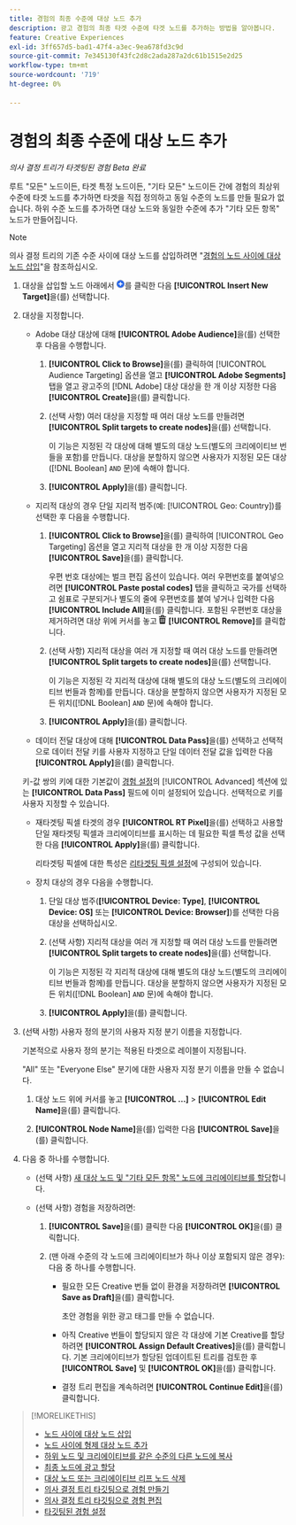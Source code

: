 ```yaml
---
title: 경험의 최종 수준에 대상 노드 추가
description: 광고 경험의 최종 타겟 수준에 타겟 노드를 추가하는 방법을 알아봅니다.
feature: Creative Experiences
exl-id: 3ff657d5-bad1-47f4-a3ec-9ea678fd3c9d
source-git-commit: 7e345130f43fc2d8c2ada287a2dc61b1515e2d25
workflow-type: tm+mt
source-wordcount: '719'
ht-degree: 0%

---
```


# 경험의 최종 수준에 대상 노드 추가

*의사 결정 트리가 타겟팅된 경험*
*Beta 완료*

루트 &quot;모든&quot; 노드이든, 타겟 특정 노드이든, &quot;기타 모든&quot; 노드이든 간에 경험의 최상위 수준에 타겟 노드를 추가하면 타겟을 직접 정의하고 동일 수준의 노드를 만들 필요가 없습니다. 하위 수준 노드를 추가하면 대상 노드와 동일한 수준에 추가 &quot;기타 모든 항목&quot; 노드가 만들어집니다.

>[!NOTE]
>
>의사 결정 트리의 기존 수준 사이에 대상 노드를 삽입하려면 &quot;[경험의 노드 사이에 대상 노드 삽입](experience-target-node-add-inner.md)&quot;을 참조하십시오.

<!-- 1. [ways to get to the decision tree] -->

1. 대상을 삽입할 노드 아래에서 ![추가](/help/creative/assets/add.png "추가")를 클릭한 다음 **[!UICONTROL Insert New Target]**&#x200B;을(를) 선택합니다.

1. 대상을 지정합니다.

   * Adobe 대상 대상에 대해 **[!UICONTROL Adobe Audience]**&#x200B;을(를) 선택한 후 다음을 수행합니다.

      1. **[!UICONTROL Click to Browse]**&#x200B;을(를) 클릭하여 [!UICONTROL Audience Targeting] 옵션을 열고 **[!UICONTROL Adobe Segments]** 탭을 열고 광고주의 [!DNL Adobe] 대상 대상을 한 개 이상 지정한 다음 **[!UICONTROL Create]**&#x200B;을(를) 클릭합니다.

      1. (선택 사항) 여러 대상을 지정할 때 여러 대상 노드를 만들려면 **[!UICONTROL Split targets to create nodes]**&#x200B;을(를) 선택합니다.

         이 기능은 지정된 각 대상에 대해 별도의 대상 노드(별도의 크리에이티브 번들을 포함)를 만듭니다. 대상을 분할하지 않으면 사용자가 지정된 모든 대상([!DNL Boolean] `AND` 문)에 속해야 합니다.

      1. **[!UICONTROL Apply]**&#x200B;을(를) 클릭합니다.

   * 지리적 대상의 경우 단일 지리적 범주(예: [!UICONTROL Geo: Country])를 선택한 후 다음을 수행합니다.

      1. **[!UICONTROL Click to Browse]**&#x200B;을(를) 클릭하여 [!UICONTROL Geo Targeting] 옵션을 열고 지리적 대상을 한 개 이상 지정한 다음 **[!UICONTROL Save]**&#x200B;을(를) 클릭합니다.

         우편 번호 대상에는 벌크 편집 옵션이 있습니다. 여러 우편번호를 붙여넣으려면 **[!UICONTROL Paste postal codes]** 탭을 클릭하고 국가를 선택하고 쉼표로 구분되거나 별도의 줄에 우편번호를 붙여 넣거나 입력한 다음 **[!UICONTROL Include All]**&#x200B;을(를) 클릭합니다. 포함된 우편번호 대상을 제거하려면 대상 위에 커서를 놓고 ![제거](/help/creative/assets/delete.png "제거") **[!UICONTROL Remove]**&#x200B;를 클릭합니다.

      1. (선택 사항) 지리적 대상을 여러 개 지정할 때 여러 대상 노드를 만들려면 **[!UICONTROL Split targets to create nodes]**&#x200B;을(를) 선택합니다.

         이 기능은 지정된 각 지리적 대상에 대해 별도의 대상 노드(별도의 크리에이티브 번들과 함께)를 만듭니다. 대상을 분할하지 않으면 사용자가 지정된 모든 위치([!DNL Boolean] `AND` 문)에 속해야 합니다.

      1. **[!UICONTROL Apply]**&#x200B;을(를) 클릭합니다.

   * 데이터 전달 대상에 대해 **[!UICONTROL Data Pass]**&#x200B;을(를) 선택하고 선택적으로 데이터 전달 키를 사용자 지정하고 단일 데이터 전달 값을 입력한 다음 **[!UICONTROL Apply]**&#x200B;을(를) 클릭합니다.

   키-값 쌍의 키에 대한 기본값이 [경험 설정](experience-settings-targeting.md)의 [!UICONTROL Advanced] 섹션에 있는 **[!UICONTROL Data Pass]** 필드에 이미 설정되어 있습니다. 선택적으로 키를 사용자 지정할 수 있습니다.

   * 재타겟팅 픽셀 타겟의 경우 **[!UICONTROL RT Pixel]**&#x200B;을(를) 선택하고 사용할 단일 재타겟팅 픽셀과 크리에이티브를 표시하는 데 필요한 픽셀 특성 값을 선택한 다음 **[!UICONTROL Apply]**&#x200B;을(를) 클릭합니다.

     리타겟팅 픽셀에 대한 특성은 [리타겟팅 픽셀 설정](/help/creative/pixels/retargeting-pixel-manage.md)에 구성되어 있습니다.

   * 장치 대상의 경우 다음을 수행합니다.

      1. 단일 대상 범주(**[!UICONTROL Device: Type]**, **[!UICONTROL Device: OS]** 또는 **[!UICONTROL Device: Browser]**)를 선택한 다음 대상을 선택하십시오.

      1. (선택 사항) 지리적 대상을 여러 개 지정할 때 여러 대상 노드를 만들려면 **[!UICONTROL Split targets to create nodes]**&#x200B;을(를) 선택합니다.

         이 기능은 지정된 각 지리적 대상에 대해 별도의 대상 노드(별도의 크리에이티브 번들과 함께)를 만듭니다. 대상을 분할하지 않으면 사용자가 지정된 모든 위치([!DNL Boolean] `AND` 문)에 속해야 합니다.

      1. **[!UICONTROL Apply]**&#x200B;을(를) 클릭합니다.

1. (선택 사항) 사용자 정의 분기의 사용자 지정 분기 이름을 지정합니다.

   기본적으로 사용자 정의 분기는 적용된 타겟으로 레이블이 지정됩니다.

   &quot;All&quot; 또는 &quot;Everyone Else&quot; 분기에 대한 사용자 지정 분기 이름을 만들 수 없습니다.

   1. 대상 노드 위에 커서를 놓고 **[!UICONTROL ...]** > **[!UICONTROL Edit Name]**&#x200B;을(를) 클릭합니다.

   1. **[!UICONTROL Node Name]**&#x200B;을(를) 입력한 다음 **[!UICONTROL Save]**&#x200B;을(를) 클릭합니다.

1. 다음 중 하나를 수행합니다.

   * (선택 사항) [새 대상 노드 및 &quot;기타 모든 항목&quot; 노드에 크리에이티브를 할당](experience-assign-creative-bundles.md)합니다.

   * (선택 사항) 경험을 저장하려면:

      1. **[!UICONTROL Save]**&#x200B;을(를) 클릭한 다음 **[!UICONTROL OK]**&#x200B;을(를) 클릭합니다.

      1. (맨 아래 수준의 각 노드에 크리에이티브가 하나 이상 포함되지 않은 경우): 다음 중 하나를 수행합니다.

         * 필요한 모든 Creative 번들 없이 환경을 저장하려면 **[!UICONTROL Save as Draft]**&#x200B;을(를) 클릭합니다.

           초안 경험을 위한 광고 태그를 만들 수 없습니다.

         * 아직 Creative 번들이 할당되지 않은 각 대상에 기본 Creative를 할당하려면 **[!UICONTROL Assign Default Creatives]**&#x200B;을(를) 클릭합니다. 기본 크리에이티브가 할당된 업데이트된 트리를 검토한 후 **[!UICONTROL Save]** 및 **[!UICONTROL OK]**&#x200B;을(를) 클릭합니다.

         * 결정 트리 편집을 계속하려면 **[!UICONTROL Continue Edit]**&#x200B;을(를) 클릭합니다.

>[!MORELIKETHIS]
>
>* [노드 사이에 대상 노드 삽입](experience-target-node-add-inner.md)
>* [노드 사이에 형제 대상 노드 추가](experience-target-node-add-sibling.md)
>* [하위 노드 및 크리에이티브를 같은 수준의 다른 노드에 복사](experience-target-node-copy.md)
>* [최종 노드에 광고 할당](experience-assign-creative-bundles.md)
>* [대상 노드 또는 크리에이티브 리프 노드 삭제](/help/creative/experiences/experience-target-node-delete.md)
>* [의사 결정 트리 타깃팅으로 경험 만들기](experience-create-targeting.md)
>* [의사 결정 트리 타깃팅으로 경험 편집](experience-edit-targeting.md)
>* [타깃팅된 경험 설정](experience-settings-targeting.md)
